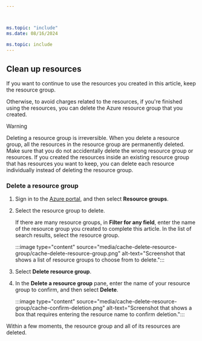 ```yaml
---



ms.topic: "include"
ms.date: 08/16/2024

ms.topic: include
---
```


## Clean up resources

If you want to continue to use the resources you created in this article, keep the resource group.

Otherwise, to avoid charges related to the resources, if you're finished using the resources, you can delete the Azure resource group that you created.

> [!WARNING]
> Deleting a resource group is irreversible. When you delete a resource group, all the resources in the resource group are permanently deleted. Make sure that you do not accidentally delete the wrong resource group or resources. If you created the resources inside an existing resource group that has resources you want to keep, you can delete each resource individually instead of deleting the resource group.

### Delete a resource group

1. Sign in to the [Azure portal](https://portal.azure.com), and then select **Resource groups**.

1. Select the resource group to delete.

   If there are many resource groups, in **Filter for any field**, enter the name of the resource group you created to complete this article. In the list of search results, select the resource group.

   :::image type="content" source="media/cache-delete-resource-group/cache-delete-resource-group.png" alt-text="Screenshot that shows a list of resource groups to choose from to delete.":::

1. Select **Delete resource group**.

1. In the **Delete a resource group** pane, enter the name of your resource group to confirm, and then select **Delete**.

   :::image type="content" source="media/cache-delete-resource-group/cache-confirm-deletion.png" alt-text="Screenshot that shows a box that requires entering the resource name to confirm deletion.":::

Within a few moments, the resource group and all of its resources are deleted.
